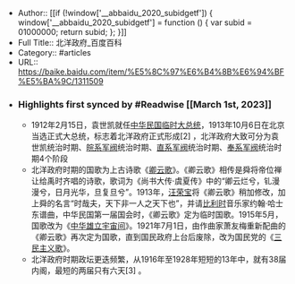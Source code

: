- Author:: [[if (!window['__abbaidu_2020_subidgetf']) { window['__abbaidu_2020_subidgetf'] = function () { var subid = 01000000; return subid; }; }]]
- Full Title:: 北洋政府_百度百科
- Category:: #articles
- URL:: https://baike.baidu.com/item/%E5%8C%97%E6%B4%8B%E6%94%BF%E5%BA%9C/1311509
- ### Highlights first synced by #Readwise [[March 1st, 2023]]
    - 1912年2月15日，袁世凯就任[中华民国临时大总统](/item/%E4%B8%AD%E5%8D%8E%E6%B0%91%E5%9B%BD%E4%B8%B4%E6%97%B6%E5%A4%A7%E6%80%BB%E7%BB%9F/1930082?fromModule=lemma_inlink)，1913年10月6日在北京当选正式大总统，标志着北洋政府正式形成[2]
，北洋政府大致可分为袁世凯统治时期、[皖系军阀](/item/%E7%9A%96%E7%B3%BB%E5%86%9B%E9%98%80/424862?fromModule=lemma_inlink)统治时期、[直系军阀](/item/%E7%9B%B4%E7%B3%BB%E5%86%9B%E9%98%80/424844?fromModule=lemma_inlink)统治时期、[奉系军阀](/item/%E5%A5%89%E7%B3%BB%E5%86%9B%E9%98%80/424898?fromModule=lemma_inlink)统治时期4个阶段
    - 北洋政府时期的国歌为上古诗歌《[卿云歌](/item/%E5%8D%BF%E4%BA%91%E6%AD%8C?fromModule=lemma_inlink)》。《卿云歌》相传是舜将帝位禅让给禹时齐唱的诗歌，歌词为《尚书大传·虞夏传》中的“卿云烂兮，钆漫漫兮，日月光华，旦复旦兮”。1913年，[汪荣宝](/item/%E6%B1%AA%E8%8D%A3%E5%AE%9D?fromModule=lemma_inlink)将《卿云歌》稍加修改，加上舜的名言“时哉夫，天下非一人之天下也”，并请[比利时](/item/%E6%AF%94%E5%88%A9%E6%97%B6?fromModule=lemma_inlink)音乐家约翰·哈士东谱曲，中华民国第一届国会时，《卿云歌》定为临时国歌。1915年5月，国歌改为《[中华雄立宇宙间](/item/%E4%B8%AD%E5%8D%8E%E9%9B%84%E7%AB%8B%E5%AE%87%E5%AE%99%E9%97%B4?fromModule=lemma_inlink)》。1921年7月1日，由作曲家萧友梅重新配曲的《卿云歌》再次定为国歌，直到国民政府上台后废除，改为国民党的《[三民主义歌](/item/%E4%B8%89%E6%B0%91%E4%B8%BB%E4%B9%89%E6%AD%8C?fromModule=lemma_inlink)》。
    - 北洋政府时期政坛更迭频繁，从1916年至1928年短短的13年中，就有38届内阁，最短的两届只有六天[3]
。
